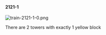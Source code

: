 #### 2121-1
![train-2121-1-0.png](https://github.com/lil-lab/nlvr/raw/master/nlvr/train/images/37/train-2121-1-0.png "train-2121-1-0.png")

There are 2 towers with exactly 1 yellow block